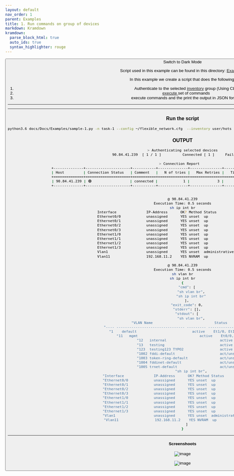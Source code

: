```yaml
---
layout: default
nav_order: 1
parent: Examples
title: 1. Run commands on group of devices
markdown: Kramdown
kramdown:
  parse_block_html: true
  auto_ids: true
  syntax_highlighter: rouge
---
```


<button class="btn js-toggle-dark-mode">Switch to Dark Mode

<script>
const toggleDarkMode = document.querySelector('.js-toggle-dark-mode');

jtd.addEvent(toggleDarkMode, 'click', function(){
  if (jtd.getTheme() === 'dark') {
    jtd.setTheme('light');
    toggleDarkMode.textContent = 'Switch to Dark Mode';
  } else {
    jtd.setTheme('dark');
    toggleDarkMode.textContent = 'Switch to Light Mode';
  }
});
</script>

Script used in this example can be found in this directory: [Examples](https://github.com/eslam-gomaa/Flexible-Network/tree/develop/docs/Docs/Examples)

In this example we create a script that does the following:
1. Authenticate to the selected [inventory](https://eslam-gomaa.github.io/Flexible-Network/inventory) group (Using CLI)
2. [execute ](https://eslam-gomaa.github.io/Flexible-Network/terminal_class_methods#execute) set of commands
3. execute commands and the print the output in JSON format


---

<!-- 
<div scoped>

<link href="https://cdn.rawgit.com/Killercodes/281792c423a4fe5544d9a8d36a4430f2/raw/36c2eb3e0c44133880485a143717bda9d180f2c1/GistDarkCode.css" rel="stylesheet" type="text/css">

<script src="https://gist.github.com/eslam-gomaa/c29f3b6c04430bc676231044252fa961.js"></script>

</div> -->

<link rel="stylesheet" type="text/css" href="https://gist.githubusercontent.com/RomkeVdMeulen/889d44d3d4c5a11002c57ca068d295ec/raw/546625a65352e6889743e78651bfa8fa58459b87/gists-solarized-dark.css">


<!-- <link href="https://gist.githubusercontent.com/Reelix/c92051efb62171e868daf57aaa1f9f88/raw/c4af67597133dc7cd808d6ac2b7cc4244d2f0542/gist-embed-dark.css" rel="stylesheet" type="text/css"> -->


<script src="https://gist.github.com/eslam-gomaa/c29f3b6c04430bc676231044252fa961.js"></script>

---

### Run the script

```bash
python3.6 docs/Docs/Examples/sample-1.py -n task-1 --config ~/flexible_network.cfg  --inventory user/hots  --authenticate-group works --user orange --password cisco
```

### OUTPUT


```bash
> Authenticating selected devices
   90.84.41.239  [ 1 / 1 ]          Connected [ 1 ]     Failed [ 0 ]    

> Connection Report   
+--------------+---------------------+-----------+--------------+---------------+-------------------------+---------------+
| Host         | Connection Status   | Comment   |   N of tries |   Max Retries |   Time tring in seconds | Fail Reason   |
+==============+=====================+===========+==============+===============+=========================+===============+
| 90.84.41.239 | 🟢                  | connected |            1 |             3 |                       1 |               |
+--------------+---------------------+-----------+--------------+---------------+-------------------------+---------------+


@ 90.84.41.239
Execution Time: 0.5 seconds
sh ip int br
Interface              IP-Address      OK? Method Status                Protocol
Ethernet0/0            unassigned      YES unset  up                    up      
Ethernet0/1            unassigned      YES unset  up                    up      
Ethernet0/2            unassigned      YES unset  up                    up      
Ethernet0/3            unassigned      YES unset  up                    up      
Ethernet1/0            unassigned      YES unset  up                    up      
Ethernet1/1            unassigned      YES unset  up                    up      
Ethernet1/2            unassigned      YES unset  up                    up      
Ethernet1/3            unassigned      YES unset  up                    up      
Vlan1                  unassigned      YES unset  administratively down down    
Vlan11                 192.168.11.2    YES NVRAM  up                    up      

@ 90.84.41.239
Execution Time: 0.5 seconds
sh vlan br
sh ip int br
{
    "cmd": [
        "sh vlan br",
        "sh ip int br"
    ],
    "exit_code": 0,
    "stderr": [],
    "stdout": [
        "sh vlan br",
        "VLAN Name                             Status    Ports",
        "---- -------------------------------- --------- -------------------------------",
        "1    default                          active    Et1/0, Et1/1, Et1/2, Et1/3",
        "11   mgmt                             active    Et0/0, Et0/2, Et0/3",
        "12   internal                         active    ",
        "13   testing                          active    ",
        "123  testing123 TYPO2                 active    ",
        "1002 fddi-default                     act/unsup ",
        "1003 token-ring-default               act/unsup ",
        "1004 fddinet-default                  act/unsup ",
        "1005 trnet-default                    act/unsup ",
        "sh ip int br",
        "Interface              IP-Address      OK? Method Status                Protocol",
        "Ethernet0/0            unassigned      YES unset  up                    up      ",
        "Ethernet0/1            unassigned      YES unset  up                    up      ",
        "Ethernet0/2            unassigned      YES unset  up                    up      ",
        "Ethernet0/3            unassigned      YES unset  up                    up      ",
        "Ethernet1/0            unassigned      YES unset  up                    up      ",
        "Ethernet1/1            unassigned      YES unset  up                    up      ",
        "Ethernet1/2            unassigned      YES unset  up                    up      ",
        "Ethernet1/3            unassigned      YES unset  up                    up      ",
        "Vlan1                  unassigned      YES unset  administratively down down    ",
        "Vlan11                 192.168.11.2    YES NVRAM  up                    up      "
    ]
}
```

---

#### Screenshoots


![image](https://user-images.githubusercontent.com/33789516/163046526-51cdaab1-445e-41b1-9519-e5bf0018fc8f.png)

![image](https://user-images.githubusercontent.com/33789516/163046595-af67893e-fd80-43f2-82c6-339b4097cad6.png)


